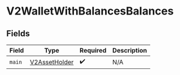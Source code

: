 # V2WalletWithBalancesBalances


## Fields

| Field                                                 | Type                                                  | Required                                              | Description                                           |
| ----------------------------------------------------- | ----------------------------------------------------- | ----------------------------------------------------- | ----------------------------------------------------- |
| `main`                                                | [V2AssetHolder](../../models/shared/V2AssetHolder.md) | :heavy_check_mark:                                    | N/A                                                   |